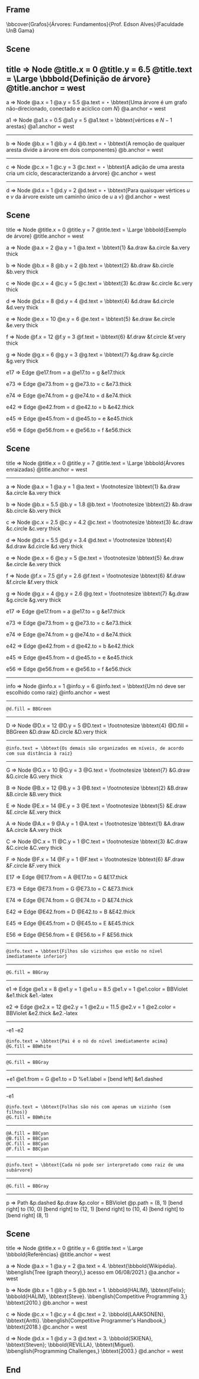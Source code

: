 ## Frame
\bbcover{Grafos}{Árvores: Fundamentos}{Prof. Edson Alves}{Faculdade UnB Gama}

## Scene

title => Node
    @title.x = 0
    @title.y = 6.5
    @title.text = \Large \bbbold{Definição de árvore}
    @title.anchor = west
---

a => Node
    @a.x = 1
    @a.y = 5.5
    @a.text = $\star$ \bbtext{Uma árvore é um grafo não-direcionado, conectado e acíclico com $N$}
    @a.anchor = west

a1 => Node
    @a1.x = 0.5
    @a1.y = 5
    @a1.text = \bbtext{vértices e $N - 1$ arestas}
    @a1.anchor = west

---

b => Node
    @b.x = 1
    @b.y = 4
    @b.text = $\star$ \bbtext{A remoção de qualquer aresta divide a árvore em dois componentes}
    @b.anchor = west

---

c => Node
    @c.x = 1
    @c.y = 3
    @c.text = $\star$ \bbtext{A adição de uma aresta cria um ciclo, descaracterizando a árvore}
    @c.anchor = west

---

d => Node
    @d.x = 1
    @d.y = 2
    @d.text = $\star$ \bbtext{Para quaisquer vértices $u$ e $v$ da árvore existe um caminho único de $u$ a $v$}
    @d.anchor = west

## Scene

title => Node
    @title.x = 0
    @title.y = 7
    @title.text = \Large \bbbold{Exemplo de árvore}
    @title.anchor = west

a => Node
    @a.x = 2
    @a.y = 1
    @a.text = \bbtext{1}
    &a.draw
    &a.circle
    &a.very thick

b => Node
    @b.x = 8
    @b.y = 2
    @b.text = \bbtext{2}
    &b.draw
    &b.circle
    &b.very thick

c => Node
    @c.x = 4
    @c.y = 5
    @c.text = \bbtext{3}
    &c.draw
    &c.circle
    &c.very thick

d => Node
    @d.x = 8
    @d.y = 4
    @d.text = \bbtext{4}
    &d.draw
    &d.circle
    &d.very thick

e => Node
    @e.x = 10
    @e.y = 6
    @e.text = \bbtext{5}
    &e.draw
    &e.circle
    &e.very thick

f => Node
    @f.x = 12
    @f.y = 3
    @f.text = \bbtext{6}
    &f.draw
    &f.circle
    &f.very thick

g => Node
    @g.x = 6
    @g.y = 3
    @g.text = \bbtext{7}
    &g.draw
    &g.circle
    &g.very thick

e17 => Edge
    @e17.from = a
    @e17.to = g
    &e17.thick

e73 => Edge
    @e73.from = g
    @e73.to = c
    &e73.thick

e74 => Edge
    @e74.from = g
    @e74.to = d
    &e74.thick

e42 => Edge
    @e42.from = d
    @e42.to = b
    &e42.thick

e45 => Edge
    @e45.from = d
    @e45.to = e
    &e45.thick

e56 => Edge
    @e56.from = e
    @e56.to = f
    &e56.thick

## Scene

title => Node
    @title.x = 0
    @title.y = 7
    @title.text = \Large \bbbold{Árvores enraizadas}
    @title.anchor = west

---

a => Node
    @a.x = 1
    @a.y = 1
    @a.text = \footnotesize \bbtext{1}
    &a.draw
    &a.circle
    &a.very thick

b => Node
    @b.x = 5.5
    @b.y = 1.8
    @b.text = \footnotesize \bbtext{2}
    &b.draw
    &b.circle
    &b.very thick

c => Node
    @c.x = 2.5
    @c.y = 4.2
    @c.text = \footnotesize \bbtext{3}
    &c.draw
    &c.circle
    &c.very thick

d => Node
    @d.x = 5.5
    @d.y = 3.4
    @d.text = \footnotesize \bbtext{4}
    &d.draw
    &d.circle
    &d.very thick

e => Node
    @e.x = 6
    @e.y = 5
    @e.text = \footnotesize \bbtext{5}
    &e.draw
    &e.circle
    &e.very thick

f => Node
    @f.x = 7.5
    @f.y = 2.6
    @f.text = \footnotesize \bbtext{6}
    &f.draw
    &f.circle
    &f.very thick

g => Node
    @g.x = 4
    @g.y = 2.6
    @g.text = \footnotesize \bbtext{7}
    &g.draw
    &g.circle
    &g.very thick

e17 => Edge
    @e17.from = a
    @e17.to = g
    &e17.thick

e73 => Edge
    @e73.from = g
    @e73.to = c
    &e73.thick

e74 => Edge
    @e74.from = g
    @e74.to = d
    &e74.thick

e42 => Edge
    @e42.from = d
    @e42.to = b
    &e42.thick

e45 => Edge
    @e45.from = d
    @e45.to = e
    &e45.thick

e56 => Edge
    @e56.from = e
    @e56.to = f
    &e56.thick

---

info => Node
    @info.x = 1
    @info.y = 6
    @info.text = \bbtext{Um nó deve ser escolhido como raiz}
    @info.anchor = west

---

    @d.fill = BBGreen

---

D => Node
    @D.x = 12
    @D.y = 5
    @D.text = \footnotesize \bbtext{4}
    @D.fill = BBGreen
    &D.draw
    &D.circle
    &D.very thick

---

    @info.text = \bbtext{Os demais são organizados em níveis, de acordo com sua distância à raiz}

---

G => Node
    @G.x = 10
    @G.y = 3
    @G.text = \footnotesize \bbtext{7}
    &G.draw
    &G.circle
    &G.very thick

B => Node
    @B.x = 12
    @B.y = 3
    @B.text = \footnotesize \bbtext{2}
    &B.draw
    &B.circle
    &B.very thick

E => Node
    @E.x = 14
    @E.y = 3
    @E.text = \footnotesize \bbtext{5}
    &E.draw
    &E.circle
    &E.very thick

A => Node
    @A.x = 9
    @A.y = 1
    @A.text = \footnotesize \bbtext{1}
    &A.draw
    &A.circle
    &A.very thick

C => Node
    @C.x = 11
    @C.y = 1
    @C.text = \footnotesize \bbtext{3}
    &C.draw
    &C.circle
    &C.very thick

F => Node
    @F.x = 14
    @F.y = 1
    @F.text = \footnotesize \bbtext{6}
    &F.draw
    &F.circle
    &F.very thick

E17 => Edge
    @E17.from = A
    @E17.to = G
    &E17.thick

E73 => Edge
    @E73.from = G
    @E73.to = C
    &E73.thick

E74 => Edge
    @E74.from = G
    @E74.to = D
    &E74.thick

E42 => Edge
    @E42.from = D
    @E42.to = B
    &E42.thick

E45 => Edge
    @E45.from = D
    @E45.to = E
    &E45.thick

E56 => Edge
    @E56.from = E
    @E56.to = F
    &E56.thick

---

    @info.text = \bbtext{Filhos são vizinhos que estão no nível imediatamente inferior}

---
    @G.fill = BBGray

---

e1 => Edge
    @e1.x = 8
    @e1.y = 1
    @e1.u = 8.5
    @e1.v = 1
    @e1.color = BBViolet
    &e1.thick
    &e1.-latex

e2 => Edge
    @e2.x = 12
    @e2.y = 1
    @e2.u = 11.5
    @e2.v = 1
    @e2.color = BBViolet
    &e2.thick
    &e2.-latex

---
-e1
-e2

    @info.text = \bbtext{Pai é o nó do nível imediatamente acima}
    @G.fill = BBWhite

---

    @G.fill = BBGray

---

+e1
    @e1.from = G
    @e1.to = D
    %e1.label = [bend left]
    &e1.dashed

---
-e1

    @info.text = \bbtext{Folhas são nós com apenas um vizinho (sem filhos)}
    @G.fill = BBWhite

---

    @A.fill = BBCyan
    @B.fill = BBCyan
    @C.fill = BBCyan
    @F.fill = BBCyan

---
    @info.text = \bbtext{Cada nó pode ser interpretado como raiz de uma subárvore}

---
    @G.fill = BBGray

---

p => Path
    &p.dashed
    &p.draw
    &p.color = BBViolet
    @p.path = (8, 1) [bend right] to (10, 0) [bend right] to (12, 1) [bend right] to (10, 4) [bend right] to [bend right] (8, 1)


## Scene

title => Node
    @title.x = 0
    @title.y = 6
    @title.text = \Large \bbbold{Referências}
    @title.anchor = west

a => Node
    @a.x = 1
    @a.y = 2
    @a.text = $4.$ \bbtext{\bbbold{Wikipédia}. \bbenglish{Tree (graph theory),} acesso em 06/08/2021.}
    @a.anchor = west

b => Node
    @b.x = 1
    @b.y = 5
    @b.text = $1.$ \bbbold{HALIM}, \bbtext{Felix}; \bbbold{HALIM}, \bbtext{Steve}. \bbenglish{Competitive Programming 3,} \bbtext{2010.}
    @b.anchor = west

c => Node
    @c.x = 1
    @c.y = 4
    @c.text = $2.$ \bbbold{LAAKSONEN}, \bbtext{Antti}. \bbenglish{Competitive Programmer's Handbook,} \bbtext{2018.}
    @c.anchor = west

d => Node
    @d.x = 1
    @d.y = 3
    @d.text = $3.$ \bbbold{SKIENA}, \bbtext{Steven}; \bbbold{REVILLA}, \bbtext{Miguel}. \bbenglish{Programming Challenges,} \bbtext{2003.}
    @d.anchor = west

## End

